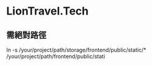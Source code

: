 # LionTravel.Tech

## 需絕對路徑

ln -s /your/project/path/storage/frontend/public/static/\* /your/project/path/frontend/public/stati
